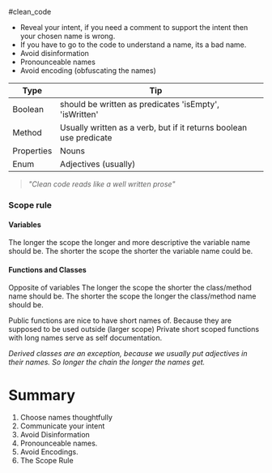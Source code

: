 #clean_code 

- Reveal your intent, if you need a comment to support the intent then your chosen name is wrong.
- If you have to go to the code to understand a name, its a bad name. 
- Avoid disinformation
- Pronounceable names
- Avoid encoding (obfuscating the names)


| Type       | Tip                                                                |     |
| ---------- | ------------------------------------------------------------------ | --- |
| Boolean    | should be written as predicates 'isEmpty', 'isWritten'             |     |
| Method     | Usually written as a verb, but if it returns boolean use predicate |     |
| Properties | Nouns                                                              |     |
| Enum       | Adjectives (usually)                                               |     |

> *"Clean code reads like a well written prose"*


### Scope rule
#### Variables
The longer the scope the longer and more descriptive the variable name should be.
The shorter the scope the shorter the variable name could be.

#### Functions and Classes
Opposite of variables
The longer the scope the shorter the class/method name should be. The shorter the scope the longer the class/method name should be.

Public functions are nice to have short names of. Because they are supposed to be used outside (larger scope)
Private short scoped functions with long names serve as self documentation.

*Derived classes are an exception, because we usually put adjectives in their names. So longer the chain the longer the names get.*

# Summary
1. Choose names thoughtfully
2. Communicate your intent
3. Avoid Disinformation
4. Pronounceable names.
5. Avoid Encodings.
6. The Scope Rule